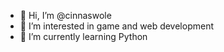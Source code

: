 - 👋 Hi, I’m @cinnaswole
- 👀 I’m interested in game and web development
- 🌱 I’m currently learning Python

<!---
- 💞️ I’m looking to collaborate on games
- 📫 How to reach me ...

cinnaswole/cinnaswole is a ✨ special ✨ repository because its `README.md` (this file) appears on your GitHub profile.
You can click the Preview link to take a look at your changes.
--->
